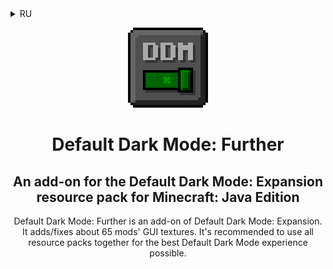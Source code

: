 <details>
<summary>RU</summary>

<p align="center">
    <img src="pack.png" />
    <h1 align="center">Default Dark Mode: Further</h1>
    <h2 align="center">Дополнение к набору ресурсов «Default Dark Mode: Expansion» для Minecraft: Java Edition</h2>
</p>

<p align="center">
    Default Dark Mode: Further это дополнение к Default Dark Mode: Expansion. Оно добавляет и исправляет текстуры интерфейсов у около 65 модов. Рекомендуется использовать все наборы ресурсов вместе для получения наилучшего опыта использования Default Dark Mode.
</p>

</details>

<p align="center">
    <img src="pack.png" />
    <h1 align="center">Default Dark Mode: Further</h1>
    <h2 align="center">An add-on for the Default Dark Mode: Expansion resource pack for Minecraft: Java Edition</h2>
</p>

<p align="center">
    Default Dark Mode: Further is an add-on of Default Dark Mode: Expansion. It adds/fixes about 65 mods' GUI textures. It's recommended to use all resource packs together for the best Default Dark Mode experience possible.
</p>